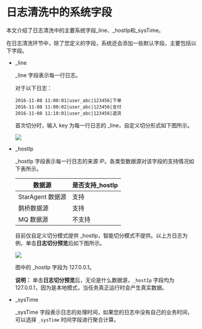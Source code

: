 # 日志清洗中的系统字段

本文介绍了日志清洗中的主要系统字段\_line、\_hostIp和\_sysTime。

在日志清洗环节中，除了您定义的字段，系统还会添加一些默认字段，主要包括以下字段。

-   \_line

    \_line 字段表示每一行日志。

    对于以下日志：

    ```
    2016-11-08 11:00:01|user_abc|123456|下单
    2016-11-08 11:00:02|user_abc|123456|支付
    2016-11-08 11:10:01|user_abc|123456|退货
    ```

    首次切分时，输入 key 为每一行日志的 \_line，自定义切分形式如下图所示。

    ![](https://static-aliyun-doc.oss-accelerate.aliyuncs.com/assets/img/152317/156756990244091_zh-CN.png)

-   \_hostIp

    \_hostIp 字段表示每一行日志的来源 IP。各类型数据源对该字段的支持情况如下表所示。

    |数据源|是否支持\_hostIp|
    |---|------------|
    |StarAgent 数据源|支持|
    |鹊桥数据源|支持|
    |MQ 数据源|不支持|

    目前仅自定义切分模式提供 \_hostIp，智能切分模式不提供。以上方日志为例，单击**日志切分预览**后如下图所示。

    ![](https://static-aliyun-doc.oss-accelerate.aliyuncs.com/assets/img/152317/156756989644093_zh-CN.png)

    图中的 \_hostIp 字段为 127.0.0.1。

    **说明：** 单击**日志切分预览**后，无论是什么数据源，`_hostIp` 字段均为 127.0.0.1，因为是本地模式，当任务真正运行时会产生真实数据。

-   \_sysTime

    \_sysTime 字段表示日志的处理时间，如果您的日志中没有自己的业务时间，可以选择 `_sysTime` 时间字段进行聚合计算。


